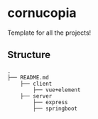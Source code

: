 # cornucopia
Template for all the projects!

## Structure

```
.
├── README.md
    ├── client
        ├── vue+element
    ├── server
        ├── express
        ├── springboot
```

